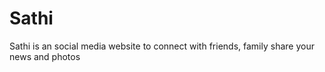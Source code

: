 # Sathi
Sathi is an social media website to connect with friends, family share your news and photos

